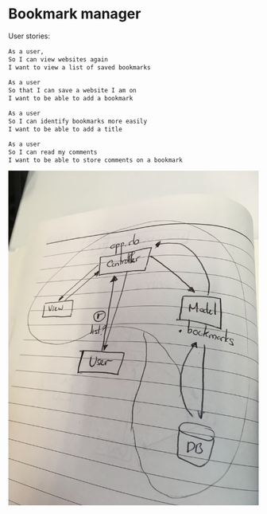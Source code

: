 # Bookmark manager

User stories:
```
As a user,
So I can view websites again
I want to view a list of saved bookmarks
```

```
As a user
So that I can save a website I am on
I want to be able to add a bookmark
```

```
As a user
So I can identify bookmarks more easily
I want to be able to add a title
```
```
As a user
So I can read my comments
I want to be able to store comments on a bookmark
```
![domain_model](./images/model_1.jpeg)
